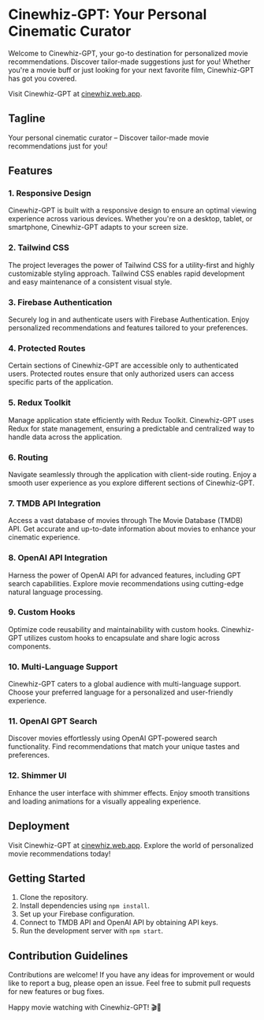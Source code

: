 # Cinewhiz-GPT: Your Personal Cinematic Curator

Welcome to Cinewhiz-GPT, your go-to destination for personalized movie recommendations. Discover tailor-made suggestions just for you! Whether you're a movie buff or just looking for your next favorite film, Cinewhiz-GPT has got you covered.

Visit Cinewhiz-GPT at [cinewhiz.web.app](https://cinewhiz.web.app).

## Tagline
Your personal cinematic curator – Discover tailor-made movie recommendations just for you!

## Features

### 1. Responsive Design
Cinewhiz-GPT is built with a responsive design to ensure an optimal viewing experience across various devices. Whether you're on a desktop, tablet, or smartphone, Cinewhiz-GPT adapts to your screen size.

### 2. Tailwind CSS
The project leverages the power of Tailwind CSS for a utility-first and highly customizable styling approach. Tailwind CSS enables rapid development and easy maintenance of a consistent visual style.

### 3. Firebase Authentication
Securely log in and authenticate users with Firebase Authentication. Enjoy personalized recommendations and features tailored to your preferences.

### 4. Protected Routes
Certain sections of Cinewhiz-GPT are accessible only to authenticated users. Protected routes ensure that only authorized users can access specific parts of the application.

### 5. Redux Toolkit
Manage application state efficiently with Redux Toolkit. Cinewhiz-GPT uses Redux for state management, ensuring a predictable and centralized way to handle data across the application.

### 6. Routing
Navigate seamlessly through the application with client-side routing. Enjoy a smooth user experience as you explore different sections of Cinewhiz-GPT.

### 7. TMDB API Integration
Access a vast database of movies through The Movie Database (TMDB) API. Get accurate and up-to-date information about movies to enhance your cinematic experience.

### 8. OpenAI API Integration
Harness the power of OpenAI API for advanced features, including GPT search capabilities. Explore movie recommendations using cutting-edge natural language processing.

### 9. Custom Hooks
Optimize code reusability and maintainability with custom hooks. Cinewhiz-GPT utilizes custom hooks to encapsulate and share logic across components.

### 10. Multi-Language Support
Cinewhiz-GPT caters to a global audience with multi-language support. Choose your preferred language for a personalized and user-friendly experience.

### 11. OpenAI GPT Search
Discover movies effortlessly using OpenAI GPT-powered search functionality. Find recommendations that match your unique tastes and preferences.

### 12. Shimmer UI
Enhance the user interface with shimmer effects. Enjoy smooth transitions and loading animations for a visually appealing experience.

## Deployment
Visit Cinewhiz-GPT at [cinewhiz.web.app](https://cinewhiz.web.app). Explore the world of personalized movie recommendations today!

## Getting Started
1. Clone the repository.
2. Install dependencies using `npm install`.
3. Set up your Firebase configuration.
4. Connect to TMDB API and OpenAI API by obtaining API keys.
5. Run the development server with `npm start`.

## Contribution Guidelines
Contributions are welcome! If you have any ideas for improvement or would like to report a bug, please open an issue. Feel free to submit pull requests for new features or bug fixes.


Happy movie watching with Cinewhiz-GPT! 🎬🍿
